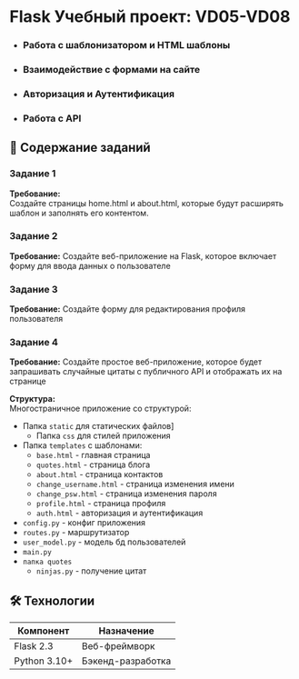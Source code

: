 # Flask Учебный проект: VD05-VD08
- ### Работа с шаблонизатором и HTML шаблоны
- ### Взаимодействие с формами на сайте
- ### Авторизация и Аутентификация
- ### Работа с API


## 📌 Содержание заданий

### Задание 1
**Требование:**  
Создайте страницы home.html и about.html, которые будут расширять шаблон и заполнять его контентом.
### Задание 2
**Требование:** 
Создайте веб-приложение на Flask, которое включает форму для ввода данных о пользователе
### Задание 3
**Требование:**
Создайте форму для редактирования профиля пользователя
### Задание 4
**Требование:**
Создайте простое веб-приложение, которое будет запрашивать случайные цитаты с публичного API и отображать их на странице


**Структура:**  
Многостраничное приложение со структурой:
- Папка `static` для статических файлов]
  - Папка `css` для стилей приложения
- Папка `templates` с шаблонами:
  - `base.html` - главная страница
  - `quotes.html` - страница блога
  - `about.html` - страница контактов
  - `change_username.html` - страница изменения имени
  - `change_psw.html` - страница изменения пароля
  - `profile.html` - страница профиля
  - `auth.html` - авторизация и аутентификация
- `config.py` - конфиг приложения
- `routes.py` - маршрутизатор
- `user_model.py` - модель бд пользователей
- `main.py`
- `папка quotes`
  - `ninjas.py` - получение цитат

## 🛠 Технологии

| Компонент       | Назначение                     |
|-----------------|--------------------------------|
| Flask 2.3       | Веб-фреймворк                  |
| Python 3.10+    | Бэкенд-разработка              |
